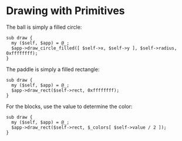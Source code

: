 # Drawing with Primitives

The ball is simply a filled circle:

    sub draw {
      my ($self, $app) = @_;
      $app->draw_circle_filled([ $self->x, $self->y ], $self->radius, 0xffffffff);
    }

The paddle is simply a filled rectangle:

    sub draw {
      my ($self, $app) = @_;
      $app->draw_rect($self->rect, 0xffffffff);
    }

For the blocks, use the value to determine the color:

    sub draw {
      my ($self, $app) = @_;
      $app->draw_rect($self->rect, $_colors[ $self->value / 2 ]);
    }

